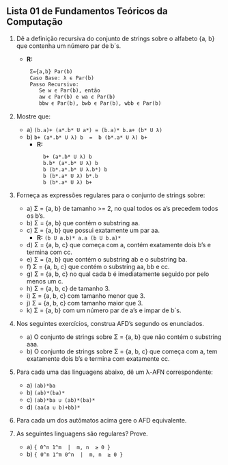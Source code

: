 ## Lista 01 de Fundamentos Teóricos da Computação

1. Dê a definição recursiva do conjunto de strings sobre o alfabeto {a, b} que contenha um número par de b´s.
   - **R:**
     ```tex
      Σ={a,b} Par(b)
      Caso Base: λ ϵ Par(b)
      Passo Recursivo:
         Se w ϵ Par(b), então
         aw ϵ Par(b) e wa ϵ Par(b)
         bbw ϵ Par(b), bwb ϵ Par(b), wbb ϵ Par(b)
     ```

2. Mostre que:
   - a) `(b.a)+ (a*.b* U a*) = (b.a)* b.a+ (b* U λ)`
   - b) `b+ (a*.b* U λ) b  =  b (b*.a* U λ) b+`
     - **R:**
       ```tex
         b+ (a*.b* U λ) b
         b.b* (a*.b* U λ) b
         b (b*.a*.b* U λ.b*) b
         b (b*.a* U λ) b*.b
         b (b*.a* U λ) b+
       ```

3. Forneça as expressões regulares para o conjunto de strings sobre:
   - a) Σ = {a, b} de tamanho >= 2, no qual todos os a’s precedem todos os b’s.
   - b) Σ = {a, b} que contém o substring aa.
   - c) Σ = {a, b} que possui exatamente um par aa.
     - **R:** `(b U a.b)* a.a (b U b.a)*`
   - d) Σ = {a, b, c} que começa com a, contém exatamente dois b’s e termina com cc.
   - e) Σ = {a, b} que contém o substring  ab  e  o substring ba.
   - f) Σ = {a, b, c} que contém o substring aa, bb e cc.
   - g) Σ = {a, b, c} no qual cada b é imediatamente seguido por pelo menos um c.
   - h) Σ = {a, b, c} de tamanho 3.
   - i) Σ = {a, b, c} com tamanho menor que 3.
   - j) Σ = {a, b, c} com tamanho maior que 3.
   - k) Σ = {a, b} com um número par de a’s e impar de b´s.

4. Nos seguintes exercícios, construa AFD’s segundo os enunciados.
   - a) O conjunto de strings sobre Σ = {a, b} que não contém o substring aaa.
   - b) O conjunto de strings sobre Σ = {a, b, c} que começa com a, tem exatamente dois b’s e termina com exatamente cc.

5. Para cada uma das linguagens abaixo, dê um λ-AFN correspondente:
    - a) `(ab)*ba`
    - b) `(ab)*(ba)*`
    - c) `(ab)*ba ∪ (ab)*(ba)*`
    - d) `(aa(a ∪ b)+bb)*`

6. Para cada um dos autômatos acima gere o AFD equivalente.

7. As seguintes linguagens são regulares? Prove.
   - a) `{ 0^n 1^m  |  m, n  ≥ 0 }`
   - b) `{ 0^n 1^m 0^n  |  m, n  ≥ 0 }`
